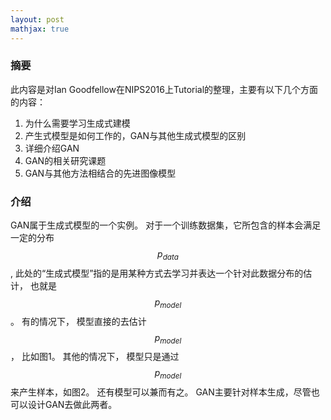 ```yaml
---
layout: post
mathjax: true
---
```


### 摘要

此内容是对Ian Goodfellow在NIPS2016上Tutorial的整理，主要有以下几个方面的内容：

1. 为什么需要学习生成式建模
2. 产生式模型是如何工作的，GAN与其他生成式模型的区别
3. 详细介绍GAN
4. GAN的相关研究课题
5. GAN与其他方法相结合的先进图像模型

### 介绍 
GAN属于生成式模型的一个实例。 对于一个训练数据集，它所包含的样本会满足一定的分布 $$p_{data}$$, 此处的“生成式模型”指的是用某种方式去学习并表达一个针对此数据分布的估计， 也就是 $$p_{model}$$。 有的情况下， 模型直接的去估计$$p_{model}$$， 比如图1。 其他的情况下， 模型只是通过$$p_{model}$$来产生样本，如图2。 还有模型可以兼而有之。 GAN主要针对样本生成，尽管也可以设计GAN去做此两者。

